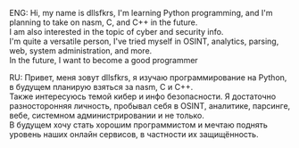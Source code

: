 ENG:
Hi, my name is dllsfkrs, I'm learning Python programming, and I'm planning to take on nasm, C, and C++ in the future.    
I am also interested in the topic of cyber and security info.    
I'm quite a versatile person, I've tried myself in OSINT, analytics, parsing, web, system administration, and more.   
In the future, I want to become a good programmer   

RU:
Привет, меня зовут dllsfkrs, я изучаю программирование на Python, в будущем планирую взяться за nasm, C и C++.    
Также интересуюсь темой кибер и инфо безопасности. 
Я достаточно разносторонняя личность, пробывал себя в OSINT, аналитике, парсинге, вебе,  системном администрировании и не только.    
В будущем хочу стать хорошим программистом и мечтаю поднять уровень наших онлайн сервисов, в частности их защищённость.   
